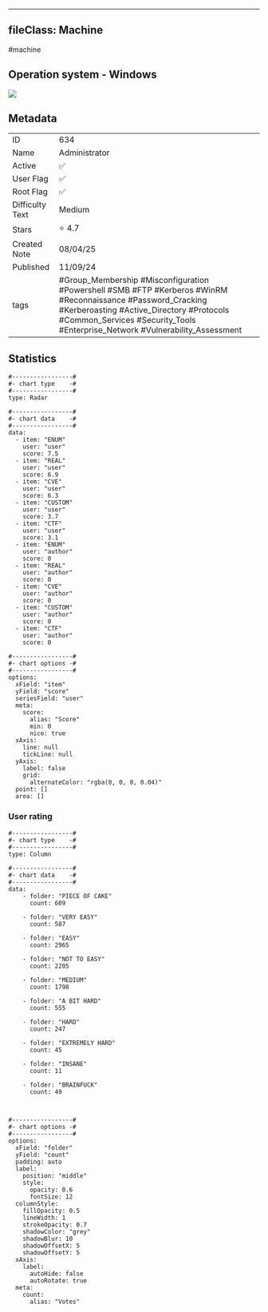 
---
fileClass: Machine
---

#machine

## Operation system - Windows
<img style = "max-width:70px" src = "/img/Windows.png">

## Metadata

|                       |   |
| ----------------      | - |
| ID                    |634 |
| Name                  |Administrator |
| Active                |✅  |
| User Flag             |✅ |
| Root Flag             |✅|
| Difficulty Text       |Medium  |
| Stars                 |⭐️ 4.7 |
| Created Note          |08/04/25 |
| Published             |11/09/24 |
| tags                  |#Group_Membership #Misconfiguration #Powershell #SMB #FTP #Kerberos #WinRM #Reconnaissance #Password_Cracking #Kerberoasting #Active_Directory #Protocols #Common_Services #Security_Tools #Enterprise_Network #Vulnerability_Assessment  |

<p style = "display:none">
id:: 634
active:: True
name:: Administrator
os::Windows
user_flag:: True
root_flag:: True
difficulty_text:: Medium
stars:: 4.7
created:: 08/04/2025
published:: 11/09/24
avatar:: /avatars/9d232b1558b7543c7cb85f2774687363.png
tags:: #Group_Membership #Misconfiguration #Powershell #SMB #FTP #Kerberos #WinRM #Reconnaissance #Password_Cracking #Kerberoasting #Active_Directory #Protocols #Common_Services #Security_Tools #Enterprise_Network #Vulnerability_Assessment 
</p>

## Statistics


```chartsview
#-----------------#
#- chart type    -#
#-----------------#
type: Radar

#-----------------#
#- chart data    -#
#-----------------#
data:
  - item: "ENUM"
    user: "user"
    score: 7.5
  - item: "REAL"
    user: "user"
    score: 6.9
  - item: "CVE"
    user: "user"
    score: 6.3
  - item: "CUSTOM"
    user: "user"
    score: 3.7
  - item: "CTF"
    user: "user"
    score: 3.1
  - item: "ENUM"
    user: "author"
    score: 0
  - item: "REAL"
    user: "author"
    score: 0
  - item: "CVE"
    user: "author"
    score: 0
  - item: "CUSTOM"
    user: "author"
    score: 0
  - item: "CTF"
    user: "author"
    score: 0

#-----------------#
#- chart options -#
#-----------------#
options:
  xField: "item"
  yField: "score"
  seriesField: "user"
  meta:
    score:
      alias: "Score"
      min: 0
      nice: true
  xAxis:
    line: null
    tickLine: null
  yAxis:
    label: false
    grid:
      alternateColor: "rgba(0, 0, 0, 0.04)"
  point: []
  area: []
```



### User rating


```chartsview
#-----------------#
#- chart type    -#
#-----------------#
type: Column

#-----------------#
#- chart data    -#
#-----------------#
data:
    - folder: "PIECE OF CAKE"
      count: 609
     
    - folder: "VERY EASY"
      count: 587

    - folder: "EASY"
      count: 2965
      
    - folder: "NOT TO EASY"
      count: 2205
      
    - folder: "MEDIUM"
      count: 1798
     
    - folder: "A BIT HARD"
      count: 555
      
    - folder: "HARD"
      count: 247
      
    - folder: "EXTREMELY HARD"
      count: 45
      
    - folder: "INSANE"
      count: 11
      
    - folder: "BRAINFUCK"
      count: 49

    

#-----------------#
#- chart options -#
#-----------------#
options:
  xField: "folder"
  yField: "count"
  padding: auto
  label:
    position: "middle"
    style:
      opacity: 0.6
      fontSize: 12
  columnStyle:
    fillOpacity: 0.5
    lineWidth: 1
    strokeOpacity: 0.7
    shadowColor: "grey"
    shadowBlur: 10
    shadowOffsetX: 5
    shadowOffsetY: 5
  xAxis:
    label:
      autoHide: false
      autoRotate: true
  meta:
    count:
      alias: "Votes"
```

